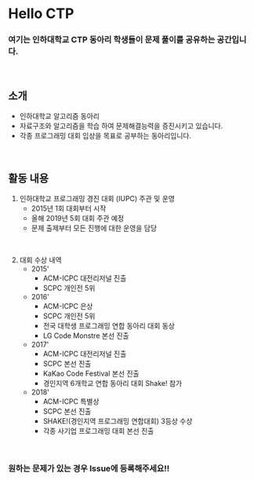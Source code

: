 # Hello CTP

### 여기는 인하대학교 CTP 동아리 학생들이 문제 풀이를 공유하는 공간입니다.



</br>

## 소개

- 인하대학교 알고리즘 동아리
- 자료구조와 알고리즘을 학습 하여 문제해결능력을 증진시키고 있습니다.
- 각종 프로그래밍 대회 입상을 목표로 공부하는 동아리입니다.

</br>



## 활동 내용

1. 인하대학교 프로그래밍 경진 대회 (IUPC) 주관 및 운영
   - 2015년 1회 대회부터 시작   
   - 올해 2019년 5회 대회 주관 예정   
   - 문제 출제부터 모든 진행에 대한 운영을 담당

</br>

2. 대회 수상 내역
   - 2015' 
     - ACM-ICPC 대전리저널 진출 
     - SCPC 개인전 5위 
   - 2016'
     - ACM-ICPC 은상 
     - SCPC 개인전 5위 
     - 전국 대학생 프로그래밍 연합 동아리 대회 동상 
     - LG Code Monstre 본선 진출 
   - 2017'
     - ACM-ICPC 대전리저널 진출 
     - SCPC 본선 진출 
     - KaKao Code Festival 본선 진출 
     - 경인지역 6개학교 연합 동아리 대회 Shake! 참가 
   - 2018'
     - ACM-ICPC 특별상 
     - SCPC 본선 진출
     - SHAKE!(경인지역 프로그래밍 연합대회) 3등상 수상
     - 각종 사기업 프로그래밍 대회 본선 진출

</br>


### 원하는 문제가 있는 경우 Issue에 등록해주세요!!
